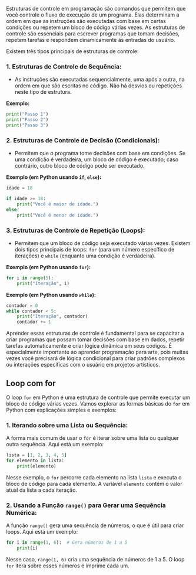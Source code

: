 Estruturas de controle em programação são comandos que permitem que você controle o fluxo de execução de um programa. Elas determinam a ordem em que as instruções são executadas com base em certas condições ou repetem um bloco de código várias vezes. As estruturas de controle são essenciais para escrever programas que tomam decisões, repetem tarefas e respondem dinamicamente às entradas do usuário.

Existem três tipos principais de estruturas de controle:

### 1. **Estruturas de Controle de Sequência:**
   - As instruções são executadas sequencialmente, uma após a outra, na ordem em que são escritas no código. Não há desvios ou repetições neste tipo de estrutura.

   **Exemplo:**
   ```python
   print("Passo 1")
   print("Passo 2")
   print("Passo 3")
   ```

### 2. **Estruturas de Controle de Decisão (Condicionais):**
   - Permitem que o programa tome decisões com base em condições. Se uma condição é verdadeira, um bloco de código é executado; caso contrário, outro bloco de código pode ser executado.

   **Exemplo (em Python usando `if`, `else`):**
   ```python
   idade = 18

   if idade >= 18:
       print("Você é maior de idade.")
   else:
       print("Você é menor de idade.")
   ```

### 3. **Estruturas de Controle de Repetição (Loops):**
   - Permitem que um bloco de código seja executado várias vezes. Existem dois tipos principais de loops: `for` (para um número específico de iterações) e `while` (enquanto uma condição é verdadeira).

   **Exemplo (em Python usando `for`):**
   ```python
   for i in range(5):
       print("Iteração", i)
   ```

   **Exemplo (em Python usando `while`):**
   ```python
   contador = 0
   while contador < 5:
       print("Iteração", contador)
       contador += 1
   ```

Aprender essas estruturas de controle é fundamental para se capacitar a criar programas que possam tomar decisões com base em dados, repetir tarefas automaticamente e criar lógica dinâmica em seus códigos. É especialmente importante ao aprender programação para arte, pois muitas vezes você precisará de lógica condicional para criar padrões complexos ou interações específicas com o usuário em projetos artísticos.

## Loop com for

O loop `for` em Python é uma estrutura de controle que permite executar um bloco de código várias vezes. Vamos explorar as formas básicas do `for` em Python com explicações simples e exemplos:

### 1. **Iterando sobre uma Lista ou Sequência:**

A forma mais comum de usar o `for` é iterar sobre uma lista ou qualquer outra sequência. Aqui está um exemplo:

```python
lista = [1, 2, 3, 4, 5]
for elemento in lista:
    print(elemento)
```

Nesse exemplo, o `for` percorre cada elemento na lista `lista` e executa o bloco de código para cada elemento. A variável `elemento` contém o valor atual da lista a cada iteração.

### 2. **Usando a Função `range()` para Gerar uma Sequência Numérica:**

A função `range()` gera uma sequência de números, o que é útil para criar loops. Aqui está um exemplo:

```python
for i in range(1, 6):  # Gera números de 1 a 5
    print(i)
```

Nesse caso, `range(1, 6)` cria uma sequência de números de 1 a 5. O loop `for` itera sobre esses números e imprime cada um.
